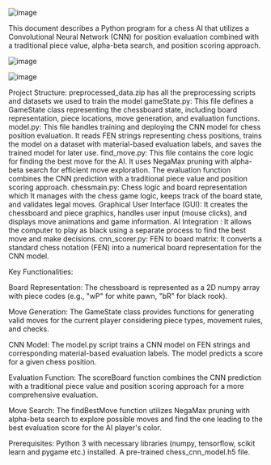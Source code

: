 ![image](https://github.com/user-attachments/assets/6c094f9f-76ca-4a6d-856a-38f6c0b76932)

This document describes a Python program for a chess AI that utilizes a Convolutional Neural Network (CNN) for position evaluation combined with a traditional piece value, alpha-beta search, and position scoring approach.

![image](https://github.com/user-attachments/assets/67a5364a-eec7-4cfe-80f0-bc38f31c0112)


![image](https://github.com/user-attachments/assets/8e9345b3-3be7-4690-9d96-d2a74950c08f)



Project Structure:
preprocessed_data.zip has all the preprocessing scripts and datasets we used to train the model gameState.py: This file defines a GameState class representing the chessboard state, including board representation, piece locations, move generation, and evaluation functions. model.py: This file handles training and deploying the CNN model for chess position evaluation. It reads FEN strings representing chess positions, trains the model on a dataset with material-based evaluation labels, and saves the trained model for later use. find_move.py: This file contains the core logic for finding the best move for the AI. It uses NegaMax pruning with alpha-beta search for efficient move exploration. The evaluation function combines the CNN prediction with a traditional piece value and position scoring approach. chessmain.py: Chess logic and board representation which It manages with the chess game logic, keeps track of the board state, and validates legal moves. Graphical User Interface (GUI): It creates the chessboard and piece graphics, handles user input (mouse clicks), and displays move animations and game information. AI Integration : It allows the computer to play as black using a separate process to find the best move and make decisions. cnn_scorer.py: FEN to board matrix: It converts a standard chess notation (FEN) into a numerical board representation for the CNN model.

Key Functionalities:

Board Representation:
The chessboard is represented as a 2D numpy array with piece codes (e.g., "wP" for white pawn, "bR" for black rook).

Move Generation:
The GameState class provides functions for generating valid moves for the current player considering piece types, movement rules, and checks.

CNN Model:
The model.py script trains a CNN model on FEN strings and corresponding material-based evaluation labels. The model predicts a score for a given chess position.

Evaluation Function:
The scoreBoard function combines the CNN prediction with a traditional piece value and position scoring approach for a more comprehensive evaluation.

Move Search:
The findBestMove function utilizes NegaMax pruning with alpha-beta search to explore possible moves and find the one leading to the best evaluation score for the AI player's color.

Prerequisites:
Python 3 with necessary libraries (numpy, tensorflow, scikit learn and pygame etc.) installed. A pre-trained chess_cnn_model.h5 file.


